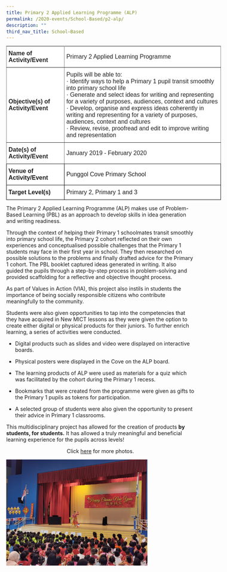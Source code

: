 ```yaml
---
title: Primary 2 Applied Learning Programme (ALP)
permalink: /2020-events/School-Based/p2-alp/
description: ""
third_nav_title: School–Based
---
```

<style type="text/css">
.tg  {border-collapse:collapse;border-spacing:0;margin:0px auto;}
.tg td{border-color:black;border-style:solid;border-width:1px;font-family:Arial, sans-serif;font-size:14px;
  overflow:hidden;padding:10px 5px;word-break:normal;}
.tg th{border-color:black;border-style:solid;border-width:1px;font-family:Arial, sans-serif;font-size:14px;
  font-weight:normal;overflow:hidden;padding:10px 5px;word-break:normal;}
.tg .tg-kdpx{background-color:#FFF;border-color:inherit;color:#222;font-size:16px;text-align:left;vertical-align:middle}
.tg .tg-x4x2{background-color:#FFF;border-color:inherit;color:#222;font-size:16px;font-weight:bold;text-align:left;
  vertical-align:middle}
.tg .tg-hsqg{background-color:#FFF;font-size:16px;text-align:left;vertical-align:middle}
.tg .tg-tzfb{background-color:#FFF;font-size:16px;font-weight:bold;text-align:left;vertical-align:middle}
</style>
<table class="tg" style="undefined;table-layout: fixed; width: 575px">
<colgroup>
<col style="width: 155px">
<col style="width: 420px">
</colgroup>
<tbody>
  <tr>
    <td class="tg-x4x2">Name of Activity/Event</td>
    <td class="tg-kdpx">Primary 2 Applied Learning Programme</td>
  </tr>
  <tr>
    <td class="tg-x4x2">Objective(s) of Activity/Event</td>
    <td class="tg-kdpx">Pupils will be able to:<br>·       Identify ways to help a Primary 1 pupil transit smoothly into primary school life<br>·       Generate and select ideas for writing and representing for a variety of purposes, audiences, context and cultures<br>·       Develop, organise and express ideas coherently in writing and representing for a variety of purposes, audiences, context and cultures<br>·       Review, revise, proofread and edit to improve writing and representation</td>
  </tr>
  <tr>
    <td class="tg-x4x2">Date(s) of Activity/Event</td>
    <td class="tg-kdpx">January 2019 - February 2020</td>
  </tr>
  <tr>
    <td class="tg-tzfb">Venue of Activity/Event</td>
    <td class="tg-hsqg">Punggol Cove Primary School</td>
  </tr>
  <tr>
    <td class="tg-tzfb">Target Level(s)</td>
    <td class="tg-hsqg">Primary 2, Primary 1 and 3</td>
  </tr>
</tbody>
</table>

The Primary 2 Applied Learning Programme (ALP) makes use of Problem-Based Learning (PBL) as an approach to develop skills in idea generation and writing readiness.

Through the context of helping their Primary 1 schoolmates transit smoothly into primary school life, the Primary 2 cohort reflected on their own experiences and conceptualised possible challenges that the Primary 1 students may face in their first year in school. They then researched on possible solutions to the problems and finally drafted advice for the Primary 1 cohort. The PBL booklet captured ideas generated in writing. It also guided the pupils through a step-by-step process in problem-solving and provided scaffolding for a reflective and objective thought process.

As part of Values in Action (VIA), this project also instils in students the importance of being socially responsible citizens who contribute meaningfully to the community.

Students were also given opportunities to tap into the competencies that they have acquired in New MICT lessons as they were given the option to create either digital or physical products for their juniors. To further enrich learning, a series of activities were conducted.

* Digital products such as slides and video were displayed on interactive boards.

* Physical posters were displayed in the Cove on the ALP board.

* The learning products of ALP were used as materials for a quiz which was facilitated by the cohort during the Primary 1 recess.

* Bookmarks that were created from the programme were given as gifts to the Primary 1 pupils as tokens for participation.

* A selected group of students were also given the opportunity to present their advice in Primary 1 classrooms.

This multidisciplinary project has allowed for the creation of products **by students, for students.** It has allowed a truly meaningful and beneficial learning experience for the pupils across levels!

<center>Click <a href="https://www.flickr.com/photos/142848383@N02/albums/72157713245743202">here</a> for more photos.</center>


<img src="/images/CNY%2008%20Umbrella%20Magic%20Performance.jpeg" 
     style="width:75%">